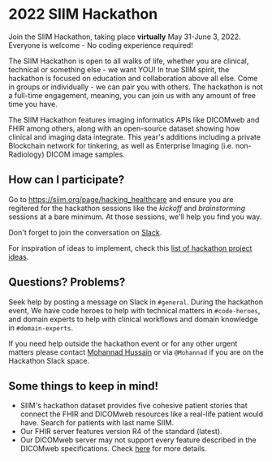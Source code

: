 # 2022 SIIM Hackathon
Join the SIIM Hackathon, taking place **virtually** May 31-June 3, 2022. Everyone is welcome - No coding experience required!

The SIIM Hackathon is open to all walks of life, whether you are clinical, technical or something else - we want YOU! In true SIIM spirit, the hackathon is focused on education and collaboration above all else. Come in groups or individually - we can pair you with others. The hackathon is not a full-time engagement, meaning, you can join us with any amount of free time you have.

The SIIM Hackathon features imaging informatics APIs like DICOMweb and FHIR among others, along with an open-source dataset showing how clinical and imaging data integrate. This year's additions including a private Blockchain network for tinkering, as well as Enterprise Imaging (i.e. non-Radiology) DICOM image samples.

## How can I participate?

Go to https://siim.org/page/hacking_healthcare and ensure you are regitered for the hackathon sessions like the *kickoff* and *brainstorming* sessions at a bare minimum. At those sessions, we'll help you find you way.

Don't forget to join the conversation on [Slack](https://join.slack.com/t/siimhackathon/shared_invite/zt-mkk0yn2e-KUqOLi6ETBUQmOffxmcQxA). 

For inspiration of ideas to implement, check this [list of hackathon project ideas](https://docs.google.com/document/d/1E8txiKck5jxTEzJ2FadaMKnwJoZNkgYuUUa69sDY9xY/edit?usp=sharing).




## Questions? Problems?
Seek help by posting a message on Slack in `#general`. During the hackathon event, We have code heroes to help with technical matters in `#code-heroes`, and domain experts to help with clinical workflows and domain knowledge in `#domain-experts`.

If you need help outside the hackathon event or for any other urgent matters please contact [Mohannad Hussain](https://github.com/mohannadhussain) or via `@Mohannad` if you are on the Hackathon Slack space.

## Some things to keep in mind!
* SIIM's hackathon dataset provides five cohesive patient stories that connect the FHIR and DICOMweb resources like a real-life patient would have. Search for patients with last name SIIM.
*  Our FHIR server features version R4 of the standard (latest).
* Our DICOMweb server may not support every feature described in the DICOMweb specifications. Check [here](https://bitbucket.org/sjodogne/orthanc-dicomweb/src/default/Status.txt?fileviewer=file-view-default) for more details.